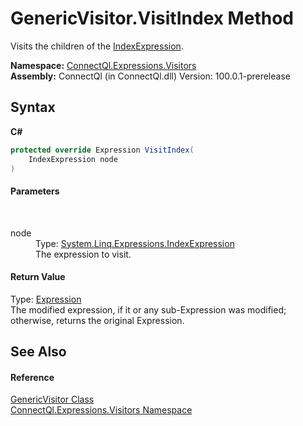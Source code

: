 # GenericVisitor.VisitIndex Method 
 

Visits the children of the <a href="http://msdn2.microsoft.com/en-us/library/dd413369" target="_blank">IndexExpression</a>.

**Namespace:**&nbsp;<a href="N_ConnectQl_Expressions_Visitors">ConnectQl.Expressions.Visitors</a><br />**Assembly:**&nbsp;ConnectQl (in ConnectQl.dll) Version: 100.0.1-prerelease

## Syntax

**C#**<br />
``` C#
protected override Expression VisitIndex(
	IndexExpression node
)
```


#### Parameters
&nbsp;<dl><dt>node</dt><dd>Type: <a href="http://msdn2.microsoft.com/en-us/library/dd413369" target="_blank">System.Linq.Expressions.IndexExpression</a><br />The expression to visit.</dd></dl>

#### Return Value
Type: <a href="http://msdn2.microsoft.com/en-us/library/bb356138" target="_blank">Expression</a><br />The modified expression, if it or any sub-Expression was modified; otherwise, returns the original Expression.

## See Also


#### Reference
<a href="T_ConnectQl_Expressions_Visitors_GenericVisitor">GenericVisitor Class</a><br /><a href="N_ConnectQl_Expressions_Visitors">ConnectQl.Expressions.Visitors Namespace</a><br />